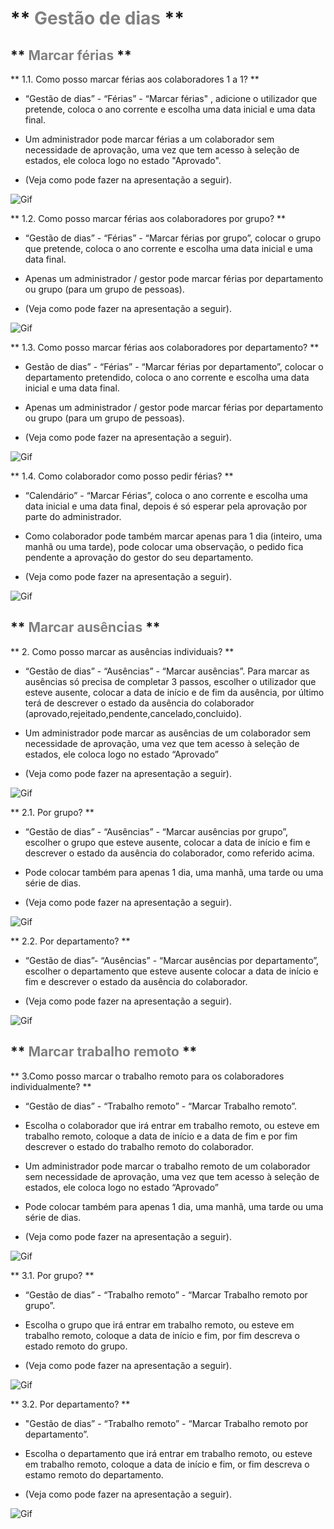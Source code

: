 # ** <span style="color:Grey">Gestão de dias</span> ** 

## **  <span style="color:Grey">Marcar férias</span> **


** 1.1. Como posso marcar férias aos colaboradores 1 a 1? **

- “Gestão de dias” - “Férias” - “Marcar férias" , adicione o utilizador que pretende, coloca o ano corrente e escolha uma data inicial e uma data final.

- Um administrador pode marcar férias a um colaborador sem necessidade de aprovação, uma vez que tem acesso à seleção de estados, ele coloca logo no estado "Aprovado".

- (Veja como pode fazer na apresentação a seguir). 


![Gif](/imagem/12.gif)





** 1.2. Como posso marcar férias aos colaboradores por grupo? **

- “Gestão de dias” - “Férias” - “Marcar férias por grupo”, colocar o grupo que pretende, coloca o ano corrente e escolha uma data inicial e uma data final. 

- Apenas um administrador / gestor pode marcar férias por departamento ou grupo (para um grupo de pessoas).

- (Veja como pode fazer na apresentação a seguir).


![Gif](/imagem/13.gif)



** 1.3. Como posso marcar férias aos colaboradores por departamento? **

- Gestão de dias” - “Férias” - “Marcar férias por departamento”, colocar o departamento pretendido, coloca o ano corrente e escolha uma data inicial e uma data final.  

- Apenas um administrador / gestor pode marcar férias por departamento ou grupo (para um grupo de pessoas).

- (Veja como pode fazer na apresentação a seguir). 

![Gif](/imagem/22.gif)



    
** 1.4. Como colaborador como posso pedir férias? **

- “Calendário” - “Marcar Férias”, coloca o ano corrente e escolha uma data inicial e uma data final, depois é só esperar pela aprovação por parte do administrador. 

- Como colaborador pode também marcar apenas para 1 dia (inteiro, uma manhã ou uma tarde), pode colocar uma observação, o pedido fica pendente a aprovação do gestor do seu departamento.

- (Veja como pode fazer na apresentação a seguir). 


![Gif](/imagem/25.gif)



## ** <span style="color:Grey">Marcar ausências</span> **

** 2. Como posso marcar as ausências individuais? **

-  “Gestão de dias” - “Ausências” - “Marcar ausências”. Para marcar as ausências só precisa de completar 3 passos, escolher o utilizador que esteve ausente, colocar a data de início e de fim da ausência, por último terá de descrever o estado da ausência do colaborador (aprovado,rejeitado,pendente,cancelado,concluido).

- Um administrador pode marcar as ausências de um colaborador sem necessidade de aprovação, uma vez que tem acesso à seleção de estados, ele coloca logo no estado “Aprovado”

- (Veja como pode fazer na apresentação a seguir). 


![Gif](/imagem/24.gif)

 
 ** 2.1. Por grupo? **

- “Gestão de dias” - “Ausências” - “Marcar ausências por grupo”, escolher o grupo que esteve ausente, colocar a data de início e fim e descrever o estado da ausência do colaborador, como referido acima.

- Pode colocar também para apenas 1 dia, uma manhã, uma tarde ou uma série de dias.

- (Veja como pode fazer na apresentação a seguir).



![Gif](/imagem/16.gif)



** 2.2. Por departamento? **

- “Gestão de dias”- “Ausências” - “Marcar ausências por departamento”, escolher o departamento que esteve ausente colocar a data de início e fim e descrever o estado da ausência do colaborador.


- (Veja como pode fazer na apresentação a seguir).


![Gif](/imagem/17.gif)


      
## ** <span style="color:Grey"> Marcar trabalho remoto</span> **

** 3.Como posso marcar o trabalho remoto para os colaboradores individualmente? **

- “Gestão de dias” - “Trabalho remoto” - “Marcar Trabalho remoto”. 

- Escolha o colaborador que irá entrar em trabalho remoto, ou esteve em trabalho remoto, coloque a data de início e a data de fim e por fim descrever o estado do trabalho remoto do colaborador.

- Um administrador pode marcar o trabalho remoto de um colaborador sem necessidade de aprovação, uma vez que tem acesso à seleção de estados, ele coloca logo no estado “Aprovado”

- Pode colocar também para apenas 1 dia, uma manhã, uma tarde ou uma série de dias.

- (Veja como pode fazer na apresentação a seguir). 



![Gif](/imagem/18.gif)



** 3.1. Por grupo?  **

- “Gestão de dias” - “Trabalho remoto” - “Marcar Trabalho remoto por grupo”.

- Escolha o grupo que irá entrar em trabalho remoto, ou esteve em trabalho remoto, coloque a data de início e fim, por fim descreva o estado remoto do grupo.

- (Veja como pode fazer na apresentação a seguir).


![Gif](/imagem/19.gif)




** 3.2. Por departamento? **

- "Gestão de dias” - “Trabalho remoto” - “Marcar Trabalho remoto por departamento”.

- Escolha o departamento que irá entrar em trabalho remoto, ou esteve em trabalho remoto, coloque a data de início e fim, or fim descreva o estamo remoto do departamento.

- (Veja como pode fazer na apresentação a seguir).



![Gif](/imagem/20.gif)



     
     

 

 

 